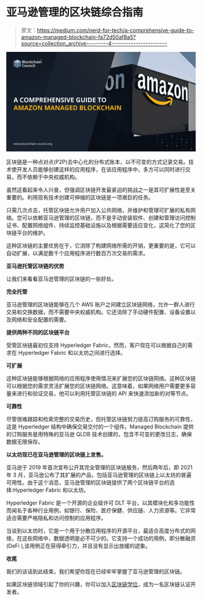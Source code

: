 # 亚马逊管理的区块链综合指南

> 原文：<https://medium.com/nerd-for-tech/a-comprehensive-guide-to-amazon-managed-blockchain-fa72d50af8a5?source=collection_archive---------4----------------------->

![](img/c2ff453c66f2d2f62a6c4253001a94f6.png)

区块链是一种点对点(P2P)去中心化的分布式账本，以不可变的方式记录交易。技术使开发人员能够创建这样的应用程序，在该应用程序中，多方可以同时进行交易，而不依赖于中央权威机构。

虽然这看起来令人兴奋，但强调区块链开发最紧迫的挑战之一是其可扩展性是至关重要的。利用现有技术创建可伸缩的区块链是一项艰巨的任务。

只需几次点击，托管区块链允许用户加入公共网络，并维护和管理可扩展的私有网络。您可以依赖亚马逊管理的区块链，而不是手动安装软件、创建和管理访问控制证书、配置网络组件、持续监控基础设施以及根据需要适应变化，这简化了您的区块链平台的维护。

这种区块链的主要优势在于，它消除了构建网络所需的开销，更重要的是，它可以自动扩展，以满足数千个应用程序进行数百万次交易的需求。

**亚马逊托管区块链的优势**

让我们来看看亚马逊管理的区块链的一些好处。

**完全托管**

亚马逊管理的区块链能够在几个 AWS 账户之间建立区块链网络，允许一群人进行交易和交换数据，而不需要中央权威机构。它还消除了手动硬件配置、设备设置以及网络和安全配置的需要。

**提供两种不同的区块链平台**

受管区块链最初仅支持 Hyperledger Fabric，然而，客户现在可以根据自己的需求在 Hyperledger Fabric 和以太坊之间进行选择。

**可扩展**

这种区块链能够根据网络的应用程序使用情况来扩展您的区块链网络。这种区块链可以根据您的需求灵活扩展您的区块链网络。这意味着，如果网络用户需要更多容量来进行和验证交易，他可以利用托管区块链的 API 来快速添加新的对等节点。

**可靠性**

尽管很难跟踪和检索完整的交易历史，但托管区块链努力提高订购服务的可靠性，这是 Hyperledger 结构中确保交易交付的一个组件。Managed Blockchain 提供的订购服务是用特殊的亚马逊 QLDB 技术创建的，包含不可变的更改日志，确保数据无限保存。

**以太坊现已在亚马逊管理的区块链上发售。**

亚马逊于 2019 年首次宣布公开其完全管理的区块链服务，然后两年后，即 2021 年 3 月，亚马逊公布了其扩展的产品，包括亚马逊管理的区块链上以太坊的普遍可用性。由于这个消息，亚马逊管理的区块链提供了两个区块链平台的选择:Hyperledger Fabric 和以太坊。

Hyperledger Fabric 是一个开源的企业级许可 DLT 平台，以其模块化和多功能性而闻名于各种行业用例，如银行、保险、医疗保健、供应链、人力资源等。它非常适合需要严格隐私和访问控制的应用程序。

当谈到以太坊时，它是一个用于分散应用程序的开源平台，最适合高度分布式的网络，在这些网络中，数据透明是必不可少的。它支持一个成功的用例，即分散融资(DeFi ),该用例正在获得牵引力，并且没有显示出放缓的迹象。

**收尾**

我们的谈话到此结束。我们希望你现在已经牢牢掌握了亚马逊管理的区块链。

如果区块链领域引起了你的兴趣，你可以加入[区块链学位](https://www.blockchain-council.org/online-degree/online-degree-blockchain/)，成为一名区块链认证开发者。